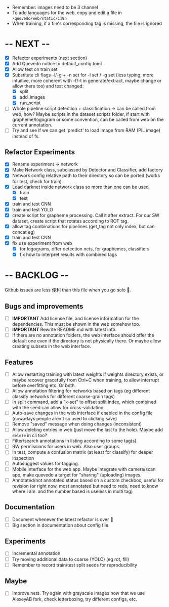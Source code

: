 - Remember: images need to be 3 channel
- To add languages for the web, copy and edit a file in `/quevedo/web/static/i18n`
- When training, if a file's corresponding tag is missing, the file is ignored

# -- NEXT --

- [X] Refactor experiments (next section)
- [X] Add Quevedo notice to default_config.toml
- [X] Allow test on train set
- [X] Substitute cli flags -l/-g + -n set for -l set / -g set (less typing, more
    intuitive, more coherent with -f/-t in generate/extract, maybe change or
    allow there too) and test changed:
    - [X] split
    - [X] add_images
    - [X] run_script
- [ ] Whole pipeline script detection + classification -> can be called from
    web, how? Maybe scripts in the dataset scripts folder, if start with
    grapheme/logogram or some convention, can be called from web on the current
    annotation.
- [ ] Try and see if we can get 'predict' to load image from RAM (PIL image)
    instead of fs.
 
## Refactor Experiments

- [X] Rename experiment -> network
- [X] Make Network class, subclassed by Detector and Classifier, add factory
- [X] Network config relative path to their directory so can be ported (works
    for test, check for train)
- [X] Load darknet inside network class so more than one can be used
    - [X] train
    - [X] test
- [X] train and test CNN 
- [X] train and test YOLO
- [X] create script for grapheme processing. Call it after extract. For our SW dataset, create script that
    rotates according to ROT tag.
- [X] allow tag combinations for pipelines (get_tag not only index, but can concat eg)
- [X] train and test CNN
- [X] fix use experiment from web
    - [X] for logograms, offer detection nets, for graphemes, classifiers
    - [X] fix how to interpret results with combined tags

# -- BACKLOG --

Github issues are less 便利 than this file when you go solo 🤷.

## Bugs and improvements

- [ ] **IMPORTANT** Add license file, and license information for the dependencies.
    This must be shown in the web somehow too.
- [ ] **IMPORTANT** Rewrite README.md with latest info.
- [ ] If there are no annotation folders, the web interface should offer the
    default one even if the directory is not physically there. Or maybe allow
    creating subsets in the web interface.

## Features

- [ ] Allow restarting training with latest weights if weights directory exists,
    or maybe recover gracefully from Ctrl+C when training, to allow interrupt
    before overfitting etc. Or both.
- [ ] Allow annotation filtering for networks based on tags (eg different
    classify networks for different coarse-grain tags)
- [ ] In split command, add a "k-set" to offset split index, which combined
    with the seed can allow for cross-validation
- [ ] Auto-save changes in the web interface if enabled in the config file
    (nowadays people aren't so used to clicking save)
- [ ] Remove "saved" message when doing changes (inconsistent)
- [ ] Allow deleting entries in web (just move the last to the hole). Maybe
    add `delete` in cli too?
- [ ] Filter/search annotations in listing according to some tag(s).
- [ ] RW permissions for users in web. Also user groups.
- [ ] In test, compute a confusion matrix (at least for classify) for deeper
    inspection
- [ ] Autosuggest values for tagging.
- [ ] Mobile interface for the web app. Maybe integrate with camera/scan app,
    make quevedo a target for "sharing" (uploading) images.
- [ ] Annotated/not annotated status based on a custom checkbox, useful for
    revision (or right now, most annotated but need to redo, need to know where
    I am. and the number based is useless in multi tag)

## Documentation

- [ ] Document whenever the latest refactor is over 🤷
- [ ] Big section in documentation about config file

## Experiments

- [ ] Incremental annotation
- [ ] Try moving additional data to coarse (YOLO) (eg rot, fill)
- [ ] Remember to record train/test split seeds for reproducibility

## Maybe

- [ ] Improve nets. Try again with grayscale images now that we use AlexeyAB
    fork, check letterboxing, try different configs, etc.

